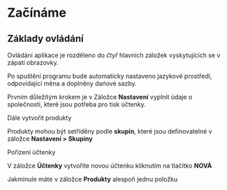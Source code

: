 
# Začínáme


## Základy ovládání
Ovládání aplikace je rozděleno do *čtyř* hlavních záložek vyskytujících se v zápatí obrazovky.




Po spuštění programu bude automaticky nastaveno jazykové prostředí, odpovídající měna a doplněny dańové sazby.

Prvním důležitým krokem je v Záložce **Nastavení** vyplnit údaje o společnosti, které jsou potřeba pro tisk účtenky.








Dále vytvořit produkty

Produkty mohou být setříděny podle **skupin**, které jsou definovatelné v záložce **Nastavení > Skupiny**


Pořízení účtenky

V záložce **Účtenky** vytvoříte novou účtenku kliknutím na tlačítko **NOVÁ** 

Jakminule máte v záložce **Produkty** alespoň jednu položku